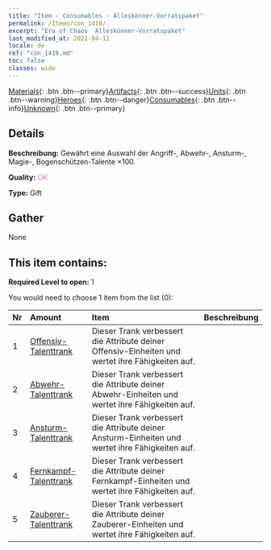 ```yaml
---
title: "Item - Consumables - Alleskönner-Vorratspaket"
permalink: /Items/con_1418/
excerpt: "Era of Chaos  Alleskönner-Vorratspaket"
last_modified_at: 2021-04-11
locale: de
ref: "con_1418.md"
toc: false
classes: wide
---
```

 [Materials](/de/Items/){: .btn .btn--primary}[Artifacts](/de/Items/Artifacts/){: .btn .btn--success}[Units](/de/Items/Units/){: .btn .btn--warning}[Heroes](/de/Items/Heroes/){: .btn .btn--danger}[Consumables](/de/Items/Consumables/){: .btn .btn--info}[Unknown](/de/Items/Unknown/){: .btn .btn--primary}

## Details
 **Beschreibung:** Gewährt eine Auswahl der Angriff-, Abwehr-, Ansturm-, Magie-, Bogenschützen-Talente ×100.

 **Quality:** <span style="color: #DA70D6">OK</span>

 **Type:** Gift

## Gather

  None

## This item contains:

 **Required Level to open:** 1

 You would need to choose 1 item from the list (0):

  | Nr | Amount |     Item    | Beschreibung |
  |:---|:-------|:------------|:-----------:|
  | 1 | [Offensiv-Talenttrank](/de/Items/con_786/) | Dieser Trank verbessert die Attribute deiner Offensiv-Einheiten und wertet ihre Fähigkeiten auf. | 
  | 2 | [Abwehr-Talenttrank](/de/Items/con_787/) | Dieser Trank verbessert die Attribute deiner Abwehr-Einheiten und wertet ihre Fähigkeiten auf. | 
  | 3 | [Ansturm-Talenttrank](/de/Items/con_788/) | Dieser Trank verbessert die Attribute deiner Ansturm-Einheiten und wertet ihre Fähigkeiten auf. | 
  | 4 | [Fernkampf-Talenttrank](/de/Items/con_789/) | Dieser Trank verbessert die Attribute deiner Fernkampf-Einheiten und wertet ihre Fähigkeiten auf. | 
  | 5 | [Zauberer-Talenttrank](/de/Items/con_790/) | Dieser Trank verbessert die Attribute deiner Zauberer-Einheiten und wertet ihre Fähigkeiten auf. | 
